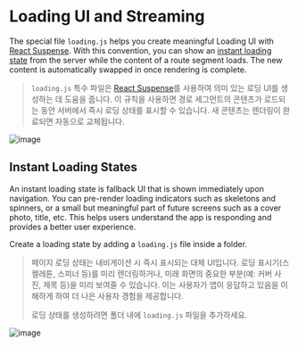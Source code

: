 # Loading UI and Streaming

The special file `loading.js` helps you create meaningful Loading UI with [React Suspense](). With this convention, you can show an [instant loading state]() from the server while the content of a route segment loads. The new content is automatically swapped in once rendering is complete.

> `loading.js` 특수 파일은 [React Suspense]()를 사용하여 의미 있는 로딩 UI를 생성하는 데 도움을 줍니다. 이 규칙을 사용하면 경로 세그먼트의 콘텐츠가 로드되는 동안 서버에서 즉시 로딩 상태를 표시할 수 있습니다. 새 콘텐츠는 렌더링이 완료되면 자동으로 교체됩니다.

![image](https://github.com/user-attachments/assets/5c39c6be-7bd9-405f-9fc5-239dbf051044)

## Instant Loading States

An instant loading state is fallback UI that is shown immediately upon navigation. You can pre-render loading indicators such as skeletons and spinners, or a small but meaningful part of future screens such as a cover photo, title, etc. This helps users understand the app is responding and provides a better user experience.

Create a loading state by adding a `loading.js` file inside a folder.

> 페이지 로딩 상태는 내비게이션 시 즉시 표시되는 대체 UI입니다. 로딩 표시기(스켈레톤, 스피너 등)를 미리 렌더링하거나, 미래 화면의 중요한 부분(예: 커버 사진, 제목 등)을 미리 보여줄 수 있습니다. 이는 사용자가 앱이 응답하고 있음을 이해하게 하여 더 나은 사용자 경험을 제공합니다.
>
> 로딩 상태를 생성하려면 폴더 내에 `loading.js` 파일을 추가하세요.

![image](https://github.com/user-attachments/assets/b4fa1fe7-4651-4335-985f-d838e495998d)
